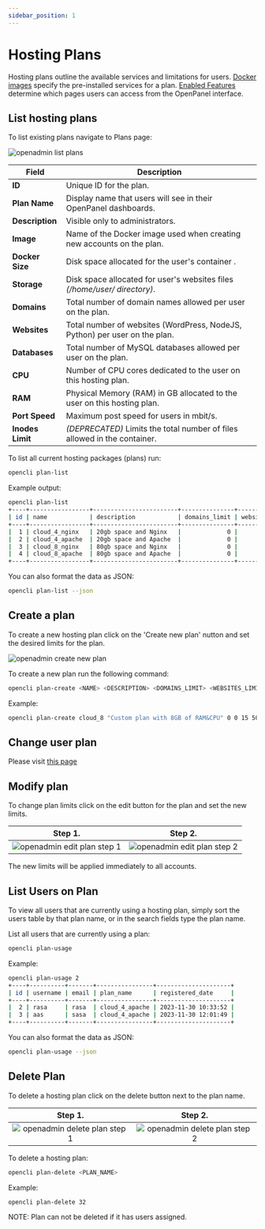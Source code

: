 ```yaml
---
sidebar_position: 1
---
```


# Hosting Plans

Hosting plans outline the available services and limitations for users. [Docker images](https://dev.openpanel.co/images/) specify the pre-installed services for a plan. [Enabled Features](/docs/admin/settings/openpanel/#enable-features) determine which pages users can access from the OpenPanel interface. 


## List hosting plans

<Tabs>
  <TabItem value="openadmin-plan-list" label="With OpenAdmin" default>


To list existing plans navigate to Plans page:

![openadmin list plans](/img/admin/adminpanel_plans.png)

| Field              | Description                                                               |
| ------------------ | ------------------------------------------------------------------------- |
| **ID**             | Unique ID for the plan.                                                    |
| **Plan Name**      | Display name that users will see in their OpenPanel dashboards.            |
| **Description**    | Visible only to administrators.                                           |
| **Image**          | Name of the Docker image used when creating new accounts on the plan.        |
| **Docker Size**     | Disk space allocated for the user's container .          |
| **Storage**     | Disk space allocated for user's websites files *(/home/user/ directory)*.           |
| **Domains**  | Total number of domain names allowed per user on the plan.                  |
| **Websites** | Total number of websites (WordPress, NodeJS, Python) per user on the plan.   |
| **Databases** | Total number of MySQL databases allowed per user on the plan.              |
| **CPU**            | Number of CPU cores dedicated to the user on this hosting plan.             |
| **RAM**            | Physical Memory (RAM) in GB allocated to the user on this hosting plan.     |
| **Port Speed**            | Maximum post speed for users in mbit/s.     |
| **Inodes Limit**   | *(DEPRECATED)* Limits the total number of files allowed in the container.   |




  </TabItem>
  <TabItem value="CLI-plan-list" label="With OpenCLI">

To list all current hosting packages (plans) run:

```bash
opencli plan-list
```

Example output:
```bash
opencli plan-list
+----+-----------------+------------------------+---------------+----------------+------------+--------------+----------+------+------+-----------------+-----------+
| id | name            | description            | domains_limit | websites_limit | disk_limit | inodes_limit | db_limit | cpu  | ram  | docker_image    | bandwidth |
+----+-----------------+------------------------+---------------+----------------+------------+--------------+----------+------+------+-----------------+-----------+
|  1 | cloud_4_nginx   | 20gb space and Nginx   |             0 |             10 | 20 GB      |      1000000 |        0 | 4    | 4g   | dev_plan_nginx  |       100 |
|  2 | cloud_4_apache  | 20gb space and Apache  |             0 |             10 | 20 GB      |      1000000 |        0 | 4    | 4g   | dev_plan_apache |       100 |
|  3 | cloud_8_nginx   | 80gb space and Nginx   |             0 |             50 | 80 GB      |      2000000 |        0 | 8    | 8g   | dev_plan_nginx  |       200 |
|  4 | cloud_8_apache  | 80gb space and Apache  |             0 |             50 | 80 GB      |      2000000 |        0 | 8    | 8g   | dev_plan_apache |       200 |
+----+-----------------+------------------------+---------------+----------------+------------+--------------+----------+------+------+-----------------+-----------+
```

You can also format the data as JSON:

```bash
opencli plan-list --json
```

  </TabItem>
</Tabs>

## Create a plan

<Tabs>
  <TabItem value="openadmin-plan-new" label="With OpenAdmin" default>

To create a new hosting plan click on the 'Create new plan' nutton and set the desired limits for the plan.

![openadmin create new plan](/img/admin/adminpanel_plans_create_new.gif)

  </TabItem>
  <TabItem value="CLI-plan-new" label="With OpenCLI">
    
To create a new plan run the following command:

```bash
opencli plan-create <NAME> <DESCRIPTION> <DOMAINS_LIMIT> <WEBSITES_LIMIT> <DISK_LIMIT> <INODES_LIMITS> <DATABASES_LIMIT> <CPU_LIMIT> <RAM_LIMIT> <DOCKER_IMAGE> <PORT_SPEED_LIMIT>
```

Example:
```bash
opencli plan-create cloud_8 "Custom plan with 8GB of RAM&CPU" 0 0 15 500000 0 8 8 nginx 200
```

  </TabItem>
</Tabs>


## Change user plan

Please visit [this page](/docs/admin/plans/change-plan-for-user)

## Modify plan

To change plan limits click on the edit button for the plan and set the new limits.


Step 1.             |  Step 2.
:-------------------------:|:-------------------------:
![openadmin edit plan step 1](/img/admin/openadmin_edit_plan_1.png)  |  ![openadmin edit plan step 2](/img/admin/openadmin_edit_plan_2.png)

The new limits will be applied immediately to all accounts.

## List Users on Plan

<Tabs>
  <TabItem value="openadmin-plan-usage" label="With OpenAdmin" default>

To view all users that are currently using a hosting plan, simply sort the users table by that plan name, or in the search fields type the plan name.

  </TabItem>
  <TabItem value="CLI-plan-usage" label="With OpenCLI">
    
List all users that are currently using a plan:

```bash
opencli plan-usage
```

Example:
```bash
opencli plan-usage 2
+----+----------+-------+----------------+---------------------+
| id | username | email | plan_name      | registered_date     |
+----+----------+-------+----------------+---------------------+
|  2 | rasa     | rasa  | cloud_4_apache | 2023-11-30 10:33:52 |
|  3 | aas      | sasa  | cloud_4_apache | 2023-11-30 12:01:49 |
+----+----------+-------+----------------+---------------------+
```

You can also format the data as JSON:

```bash
opencli plan-usage --json
```
  </TabItem>
</Tabs>

## Delete Plan

<Tabs>
  <TabItem value="openadmin-plan-delete" label="With OpenAdmin" default>
    
To delete a hosting plan click on the delete button next to the plan name.

Step 1.             |  Step 2.
:-------------------------:|:-------------------------:
![openadmin delete plan step 1](/img/admin/admin_delete_plan_1.png)  |  ![openadmin delete plan step 2](/img/admin/admin_delete_plan_2.png)

  </TabItem>
  <TabItem value="CLI-plan-delete" label="With OpenCLI">

To delete a hosting plan: 

```bash
opencli plan-delete <PLAN_NAME> 
```

Example:
```bash
opencli plan-delete 32
```
  </TabItem>
</Tabs>

NOTE: Plan can not be deleted if it has users assigned. 


